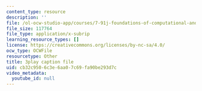 ```yaml
---
content_type: resource
description: ''
file: /ol-ocw-studio-app/courses/7-91j-foundations-of-computational-and-systems-biology-spring-2014/cb32c9506c3e6aa07c69fa90be293d7c_i59JDQ9hk10.srt
file_size: 117764
file_type: application/x-subrip
learning_resource_types: []
license: https://creativecommons.org/licenses/by-nc-sa/4.0/
ocw_type: OCWFile
resourcetype: Other
title: 3play caption file
uid: cb32c950-6c3e-6aa0-7c69-fa90be293d7c
video_metadata:
  youtube_id: null
---
```

